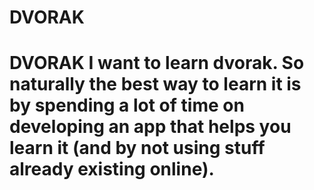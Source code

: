 # DVORAK
# DVORAK I want to learn dvorak. So naturally the best way to learn it is by spending a lot of time on developing an app that helps you learn it (and by not using stuff already existing online). 
